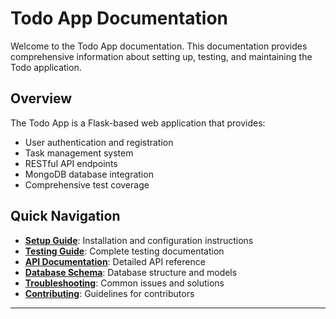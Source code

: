<!-- index.md -->
# Todo App Documentation

Welcome to the Todo App documentation. This documentation provides comprehensive information about setting up, testing, and maintaining the Todo application.

## Overview

The Todo App is a Flask-based web application that provides:

- User authentication and registration
- Task management system
- RESTful API endpoints
- MongoDB database integration
- Comprehensive test coverage

## Quick Navigation

- **[Setup Guide](setup.md)**: Installation and configuration instructions
- **[Testing Guide](testing.md)**: Complete testing documentation
- **[API Documentation](api.md)**: Detailed API reference
- **[Database Schema](database.md)**: Database structure and models
- **[Troubleshooting](troubleshooting.md)**: Common issues and solutions
- **[Contributing](contributing.md)**: Guidelines for contributors

---